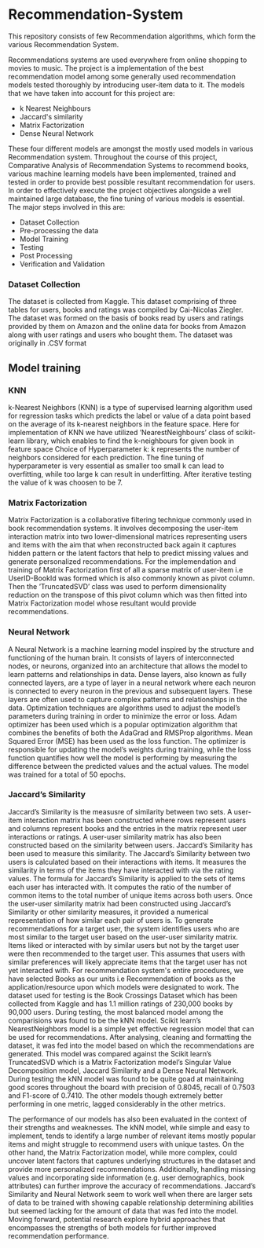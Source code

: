 # Recommendation-System
This repository consists of few Recommendation algorithms, which form the various Recommendation System.


Recommendations systems are used everywhere from online shopping to movies to music. The project is a implementation of the best recommendation model among some generally used recommendation models tested thoroughly by introducing user-item data to it.
The models that we have taken into account for this project are:
 - k Nearest Neighbours
 - Jaccard's similarity
 - Matrix Factorization
 - Dense Neural Network

These four different models are amongst the mostly used models in various Recommendation system.
Throughout the course of this project, Comparative Analysis of Recommendation Systems to recommend books, various machine learning models have been implemented, trained and tested in order to provide best possible resultant recommendation for users.
In order to effectively execute the project objectives alongside a well maintained large
database, the fine tuning of various models is essential. The major steps involved in this are:
- Dataset Collection
- Pre-processing the data
- Model Training
- Testing
- Post Processing
- Verification and Validation

### Dataset Collection
The dataset is collected from Kaggle. This dataset comprising of three tables for users,
books and ratings was compiled by Cai-Nicolas Ziegler. The dataset was formed on the
basis of books read by users and ratings provided by them on Amazon and the online
data for books from Amazon along with user ratings and users who bought them. The
dataset was originally in .CSV format


## Model training

### KNN
k-Nearest Neighbors (KNN) is a type of supervised learning algorithm used for regression tasks which predicts the label or value of a data point based on the average of its k-nearest neighbors in the feature space. Here for implementation of KNN we have utilized ’NearestNeighbours’ class of scikit-learn library, which enables to find the k-neighbours for given book in feature space Choice of Hyperparameter k: k represents the number of neighbors considered for each prediction. The fine tuning of hyperparameter is very essential as smaller too small k can lead to overfitting, while too large k can result in underfitting. After iterative testing the value of k was choosen to be 7.

### Matrix Factorization
Matrix Factorization is a collaborative filtering technique commonly used in book recommendation systems. It involves decomposing the user-item interaction matrix into two lower-dimensional matrices representing users and items with the aim that when reconstructed back again it captures hidden pattern or the latent factors that help to predict missing values and generate personalized recommendations. For the implemendation and training of Matrix Factorization first of all a sparse matrix of user-item i.e UserID-BookId was formed which is also commonly known as pivot column. Then the ’TruncatedSVD’ class was used to perform dimensionality reduction on the transpose of this pivot column which was then fitted into Matrix Factorization model whose resultant would provide recommendations.

### Neural Network
A Neural Network is a machine learning model inspired by the structure and functioning of the human brain. It consists of layers of interconnected nodes, or neurons, organized into an architecture that allows the model to learn patterns and relationships in data. Dense layers, also known as fully connected layers, are a type of layer in a neural network where each neuron is connected to every neuron in the previous and subsequent layers. These layers are often used to capture complex patterns and relationships in the data. Optimization techniques are algorithms used to adjust the model’s parameters during training in order to minimize the error or loss. Adam optimizer has been used which is a popular optimization algorithm that combines the benefits of both the AdaGrad and RMSProp algorithms. Mean Squared Error (MSE) has been used as the loss function. The optimizer is responsible for updating the model’s weights during training, while the loss function quantifies how well the model is performing by measuring the difference between the predicted values and the actual values. The model was trained for a total of 50 epochs.

### Jaccard’s Similarity
Jaccard’s Similarity is the measusre of similarity between two sets. A user-item interaction matrix has been constructed where rows represent users and columns represent books and the entries in the matrix represent user interactions or ratings. A user-user similarity matrix has also been constructed based on the similarity between users. Jaccard’s Similarity has been used to measure this similarity. The Jaccard’s Similarity between two users is calculated based on their interactions with items. It measures the similarity in terms of the items they have interacted with via the rating values. The formula for Jaccard’s Similarity is applied to the sets of items each user has interacted with. It computes the ratio of the number of common items to the total number of unique items across both users. Once the user-user similarity matrix had been constructed using Jaccard’s Similarity or other similarity measures, it provided a numerical representation of how similar each pair of users is. To generate recommendations for a target user, the system identifies users who are most similar to the target user based on the user-user similarity matrix. Items liked or interacted with by similar users but not by the target user were then recommended to the target user. This assumes that users with similar preferences will likely appreciate items that the target user has not yet interacted with. For recommendation system's entire procedures, we have selected Books as our units i.e Recommendation of books as the application/resource upon which models were designated to work. The dataset used for testing is the Book Crossings Dataset which has been collected from Kaggle and has 1.1 million ratings of 230,000 books by 90,000 users. During testing, the most balanced model among the comparisions was found to be the kNN model. Scikit learn’s NearestNeighbors model is a simple yet effective regression model that can be used for recommendations. After analysing, cleaning and formatting the dataset, it was fed into the model based on which the recommendations are generated. This model was compared against the Scikit learn’s TruncatedSVD which is a Matrix Factorization model’s Singular Value Decomposition model, Jaccard Similarity and a Dense Neural Network. During testing the kNN model was found to be quite goad at mainitaining good scores throughout the board with precision of 0.8045, recall of 0.7503 and F1-score of 0.7410. The other models though extremely better performing in one metric, lagged considerably in the other metrics.

The performance of our models has also been evaluated in the context of their strengths and weaknesses. The kNN model, while simple and easy to implement, tends to identify a large number of relevant items mostly popular items and might struggle to recommend users with unique tastes. On the other hand, the Matrix Factorization model, while more complex, could uncover latent factors that captures underlying structures in the dataset and provide more personalized recommendations. Additionally, handling missing values and incorporating side information (e.g. user demographics, book attributes) can further improve the accuracy of recommendations. Jaccard’s Similarity and Neural Network seem to work well when there are larger sets of data to be trained with showing capable relationship determining abilities but seemed lacking for the amount of data that was fed into the model. Moving forward, potential research explore hybrid approaches that encompasses the strengths of both models for further improved recommendation performance.